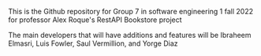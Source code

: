 This is the Github repository for Group 7 in software engineering 1 fall 2022 for professor Alex Roque's RestAPI Bookstore project

The main developers that will have additions and features will be Ibraheem Elmasri, Luis Fowler, Saul Vermillion, and Yorge Diaz
